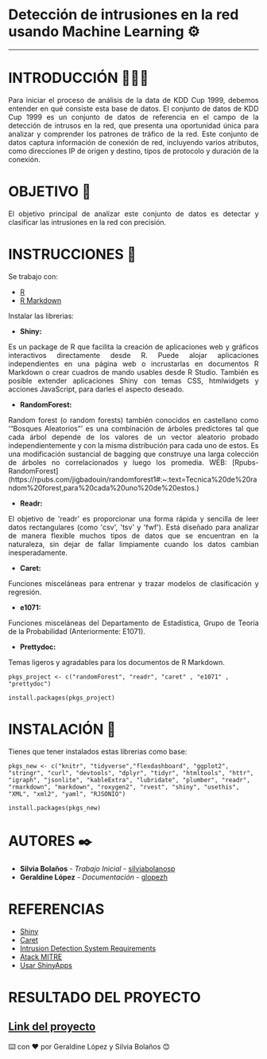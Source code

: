 
# **Detección de intrusiones en la red usando Machine Learning ⚙️**

---

# INTRODUCCIÓN 👨🏻‍💻

<div style="text-align: justify">
Para iniciar el proceso de análisis de la data de KDD Cup 1999, debemos entender en qué consiste esta base de datos. El conjunto de datos de KDD Cup 1999 es un conjunto de datos de referencia en el campo de la detección de intrusos en la red, que presenta una oportunidad única para analizar y comprender los patrones de tráfico de la red. Este conjunto de datos captura información de conexión de red, incluyendo varios atributos, como direcciones IP de origen y destino, tipos de protocolo y duración de la conexión. 
</div>

# OBJETIVO 👀

<div style="text-align: justify">
El objetivo principal de analizar este conjunto de datos es detectar y clasificar las intrusiones en la red con precisión.
</div>

# INSTRUCCIONES 🚀

Se trabajo con:

* [R](https://www.r-project.org/)
* [R Markdown](https://rmarkdown.rstudio.com/)

Instalar las librerias:

* **Shiny:**

<div style="text-align: justify">
Es un package de R que facilita la creación de aplicaciones web y gráficos interactivos directamente desde R. Puede alojar aplicaciones independientes en una página web o incrustarlas en documentos R Markdown o crear cuadros de mando usables desde R Studio. También es posible extender aplicaciones Shiny con temas CSS, htmlwidgets y acciones JavaScript, para darles el aspecto deseado.
</div>

* **RandomForest:**

<div style="text-align: justify">
Random forest (o random forests) también conocidos en castellano como ‘“Bosques Aleatorios”’ es una combinación de árboles predictores tal que cada árbol depende de los valores de un vector aleatorio probado independientemente y con la misma distribución para cada uno de estos. Es una modificación sustancial de bagging que construye una larga colección de árboles no correlacionados y luego los promedia.
WEB: [Rpubs-RandomForest](https://rpubs.com/jigbadouin/randomforest1#:~:text=Tecnica%20de%20random%20forest,para%20cada%20uno%20de%20estos.)
</div>

* **Readr:**

<div style="text-align: justify">
El objetivo de 'readr' es proporcionar una forma rápida y sencilla de leer datos rectangulares (como 'csv', 'tsv' y 'fwf'). Está diseñado para analizar de manera flexible muchos tipos de datos que se encuentran en la naturaleza, sin dejar de fallar limpiamente cuando los datos cambian inesperadamente.
</div>

* **Caret:**

<div style="text-align: justify">
Funciones misceláneas para entrenar y trazar modelos de clasificación y regresión.
</div>

* **e1071:**

<div style="text-align: justify">
Funciones misceláneas del Departamento de Estadística, Grupo de Teoría de la Probabilidad (Anteriormente: E1071).
</div>

* **Prettydoc:**

<div style="text-align: justify">
Temas ligeros y agradables para los documentos de R Markdown.
</div>

```
pkgs_project <- c("randomForest", "readr", "caret" , "e1071" , "prettydoc")

install.packages(pkgs_project)
```

# INSTALACIÓN 🔧

Tienes que tener instalados estas librerias como base:

```
pkgs_new <- c("knitr", "tidyverse","flexdashboard", "ggplot2", "stringr", "curl", "devtools", "dplyr", "tidyr", "htmltools", "httr", "igraph", "jsonlite", "kableExtra", "lubridate", "plumber", "readr", "rmarkdown", "markdown", "roxygen2", "rvest", "shiny", "usethis", "XML", "xml2", "yaml", "RJSONIO") 

install.packages(pkgs_new)

```

# AUTORES ✒️

* **Silvia Bolaños** - *Trabajo Inicial* - [silviabolanosp](https://github.com/silviabolanosp)
* **Geraldine López** - *Documentación* - [glopezh](https://github.com/glopezh)

# REFERENCIAS

* [Shiny](http://datascience.recursos.uoc.edu/es/shiny/)
* [Caret](https://cran.r-project.org/web/packages/caret/index.html)
* [Intrusion Detection System Requirements](https://www.mitre.org/sites/default/files/pdf/intrusion_lapadula.pdf)
* [Atack MITRE](https://www.anomali.com/es/resources/what-mitre-attck-is-and-how-it-is-useful)
* [Usar ShinyApps](https://diegokoz.github.io/intro_ds/clase_6/06_practica_guiada.nb.html#)

# RESULTADO DEL PROYECTO

[Link del proyecto](code/Reporte.Rmd)
---
⌨️ con ❤️ por Geraldine López y Silvia Bolaños 😊
